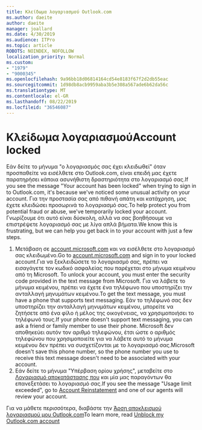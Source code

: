 ```yaml
---
title: Κλείδωμα λογαριασμού Outlook.com
ms.author: daeite
author: daeite
manager: joallard
ms.date: 4/30/2019
ms.audience: ITPro
ms.topic: article
ROBOTS: NOINDEX, NOFOLLOW
localization_priority: Normal
ms.custom:
- "1979"
- "9000345"
ms.openlocfilehash: 9a96bb18d06814164cd54e8183f67f2d2db55eac
ms.sourcegitcommit: 1d98db8acb9959aba3b5e308a567ade6b62da56c
ms.translationtype: MT
ms.contentlocale: el-GR
ms.lasthandoff: 08/22/2019
ms.locfileid: "36546087"
---
```

# <a name="account-locked"></a><span data-ttu-id="828b5-102">Κλείδωμα λογαριασμού</span><span class="sxs-lookup"><span data-stu-id="828b5-102">Account locked</span></span>

<span data-ttu-id="828b5-103">Εάν δείτε το μήνυμα "ο λογαριασμός σας έχει κλειδωθεί" όταν προσπαθείτε να εισέλθετε στο Outlook.com, είναι επειδή μας έχετε παρατηρήσει κάποια ασυνήθιστη δραστηριότητα στο λογαριασμό σας.</span><span class="sxs-lookup"><span data-stu-id="828b5-103">If you see the message "Your account has been locked" when trying to sign in to Outlook.com, it's because we've noticed some unusual activity on your account.</span></span> <span data-ttu-id="828b5-104">Για την προστασία σας από πιθανή απάτη και κατάχρηση, μας έχετε κλειδώσει προσωρινά το λογαριασμό σας.</span><span class="sxs-lookup"><span data-stu-id="828b5-104">To help protect you from potential fraud or abuse, we've temporarily locked your account.</span></span> <span data-ttu-id="828b5-105">Γνωρίζουμε ότι αυτό είναι δύσκολη, αλλά να σας βοηθήσουμε να επιστρέψετε λογαριασμό σας με λίγα απλά βήματα.</span><span class="sxs-lookup"><span data-stu-id="828b5-105">We know this is frustrating, but we can help you get back in to your account with just a few steps.</span></span>

1. <span data-ttu-id="828b5-106">Μετάβαση σε [account.microsoft.com](https://go.microsoft.com/fwlink/?linkid=2090484) και να εισέλθετε στο λογαριασμό σας κλειδωμένο.</span><span class="sxs-lookup"><span data-stu-id="828b5-106">Go to [account.microsoft.com](https://go.microsoft.com/fwlink/?linkid=2090484) and sign in to your locked account.</span></span><span data-ttu-id="828b5-107">Για να ξεκλειδώσετε το λογαριασμό σας, πρέπει να εισαγάγετε τον κωδικό ασφαλείας που παρέχεται στο μήνυμα κειμένου από τη Microsoft.</span><span class="sxs-lookup"><span data-stu-id="828b5-107"> To unlock your account, you must enter the security code provided in the text message from Microsoft.</span></span> <span data-ttu-id="828b5-108">Για να λάβετε το μήνυμα κειμένου, πρέπει να έχετε ένα τηλέφωνο που υποστηρίζει την ανταλλαγή μηνυμάτων κειμένου.</span><span class="sxs-lookup"><span data-stu-id="828b5-108">To get the text message, you must have a phone that supports text messaging.</span></span> <span data-ttu-id="828b5-109">Εάν το τηλέφωνό σας δεν υποστηρίζει την ανταλλαγή μηνυμάτων κειμένου, μπορείτε να ζητήσετε από ένα φίλο ή μέλος της οικογένειας, να χρησιμοποιήσει το τηλέφωνό τους.</span><span class="sxs-lookup"><span data-stu-id="828b5-109">If your phone doesn't support text messaging, you can ask a friend or family member to use their phone.</span></span> <span data-ttu-id="828b5-110">Microsoft δεν αποθηκεύει αυτόν τον αριθμό τηλεφώνου, έτσι ώστε ο αριθμός τηλεφώνου που χρησιμοποιείτε για να λάβετε αυτό το μήνυμα κειμένου δεν πρέπει να συσχετίζονται με το λογαριασμό σας.</span><span class="sxs-lookup"><span data-stu-id="828b5-110">Microsoft doesn't save this phone number, so the phone number you use to receive this text message doesn't need to be associated with your account.</span></span>
2. <span data-ttu-id="828b5-111">Εάν δείτε το μήνυμα "Υπέρβαση ορίου χρήσης", μεταβείτε στο [Λογαριασμό αποκατάστασης που](https://go.microsoft.com/fwlink/?linkid=2090483) και μία μας παραγόντων θα επανεξετάσει το λογαριασμό σας.</span><span class="sxs-lookup"><span data-stu-id="828b5-111">If you see the message "Usage limit exceeded", go to [Account Reinstatement](https://go.microsoft.com/fwlink/?linkid=2090483) and one of our agents will review your account.</span></span>

<span data-ttu-id="828b5-112">Για να μάθετε περισσότερα, διαβάστε την [Άρση αποκλεισμού λογαριασμού μου Outlook.com](https://support.office.com/article/f4ad2701-d166-4d8b-8a6a-9af2a1f8a4c4?wt.mc_id=Office_Outlook_com_Alchemy)</span><span class="sxs-lookup"><span data-stu-id="828b5-112">To learn more, read [Unblock my Outlook.com account](https://support.office.com/article/f4ad2701-d166-4d8b-8a6a-9af2a1f8a4c4?wt.mc_id=Office_Outlook_com_Alchemy)</span></span> 